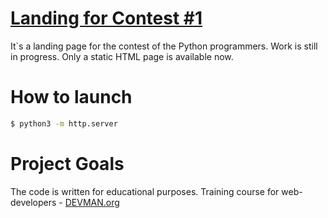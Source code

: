 # [Landing for Contest #1](https://rawgit.com/romabiker/30_clash_of_markups/master/index.html)

It`s a landing page for the contest of the Python programmers. Work is still in progress. Only a static HTML page is available now.

# How to launch

```bash
$ python3 -m http.server
```

# Project Goals

The code is written for educational purposes. Training course for web-developers - [DEVMAN.org](https://devman.org)
